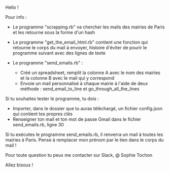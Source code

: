 Hello ! 

Pour info : 

- Le programme "scrapping.rb" va chercher les mails des mairies de Paris et les retourne sous la forme d'un hash
- Le programme "get_the_email_html.rb" contient une fonction qui retourne le corps du mail à envoyer, histoire d'éviter de pourir le programme suivant avec des lignes de texte
- Le programme "send_emails.rb" :

  - Créé un spreadsheet, remplit la colonne A avec le nom des mairies et la colonne B avec le mail qui y correspond
  - Envoie un mail personnalisé à chaque mairie à l'aide de deux méthode : send_email_to_line et go_through_all_the_lines

Si tu souhaites tester le programme, tu dois :

- Importer, dans le dossier que tu auras téléchargé, un fichier config.json qui contient tes propres clés
- Renseigner ton mail et ton mot de passe Gmail dans le fichier send_emails.rb, ligne 30

Si tu exécutes le programme send_emails.rb, il renverra un mail à toutes les mairies à Paris. Pense à remplacer mon prénom par le tien dans le corps du mail !

Pour toute question tu peux me contacter sur Slack, @ Sophie Tochon

Allez bisous !
